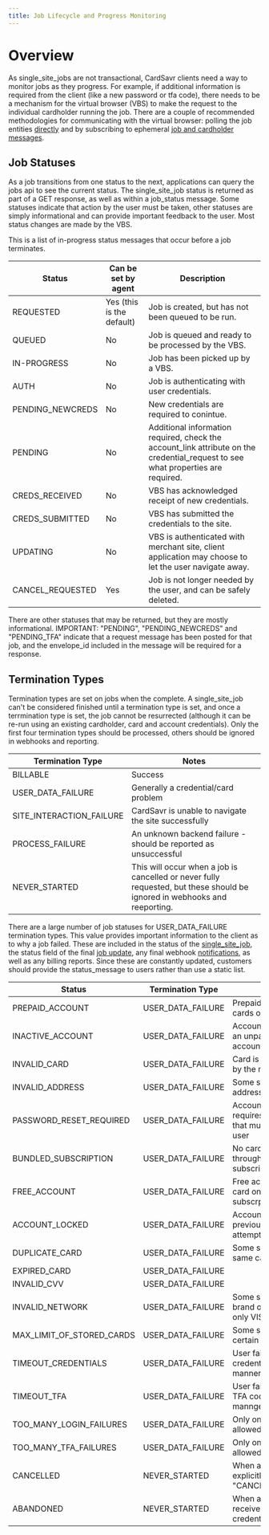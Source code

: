 ```yaml
---
title: Job Lifecycle and Progress Monitoring
---
```


# Overview

As single\_site\_jobs are not transactional, CardSavr clients need a way to monitor jobs as they progress.  For example, if additional information is required from the client (like a new password or tfa code), there needs to be a mechanism for the virtual browser (VBS) to make the request to the individual cardholder running the job.  There are a couple of recommended methodologies for communicating with the virtual browser: polling the job entities [directly](/resources/progress-polling) and by subscribing to ephemeral [job and cardholder messages](/resources/progress-messages).

## Job Statuses

As a job transitions from one status to the next, applications can query the jobs api to see the current status.  The single\_site\_job status is returned as part of a GET response, as well as within a job\_status message.  Some statuses indicate that action by the user must be taken, other statuses are simply informational and can provide important feedback to the user.  Most status changes are made by the VBS.

This is a list of in-progress status messages that occur before a job terminates. 

Status | Can be set by agent | Description
|------|---------------------|------------
REQUESTED | Yes (this is the default) | Job is created, but has not been queued to be run.
QUEUED    | No | Job is queued and ready to be processed by the VBS.
IN-PROGRESS | No | Job has been picked up by a VBS.
AUTH | No | Job is authenticating with user credentials.
PENDING\_NEWCREDS | No | New credentials are required to conintue.
PENDING | No | Additional information required, check the account_link attribute on the credential_request to see what properties are required.
CREDS\_RECEIVED | No | VBS has acknowledged receipt of new credentials.
CREDS\_SUBMITTED | No | VBS has submitted the credentials to the site.
UPDATING | No | VBS is authenticated with merchant site, client application may choose to let the user navigate away.
CANCEL\_REQUESTED | Yes | Job is not longer needed by the user, and can be safely deleted.

There are other statuses that may be returned, but they are mostly informational.  IMPORTANT: "PENDING", "PENDING_NEWCREDS" and "PENDING_TFA" indicate that a request message has been posted for that job, and the envelope_id included in the message will be required for a response. 

## Termination Types

Termination types are set on jobs when the complete.  A single\_site\_job can't be considered finished until a termination type is set, and once a terrmination type is set, the job cannot be resurrected (although it can be re-run using an existing cardholder, card and account credentials).  Only the first four termination types should be processed, others should be ignored in webhooks and reporting.  

Termination Type | Notes
|-----------|--------
BILLABLE | Success
USER\_DATA\_FAILURE | Generally a credential/card problem
SITE\_INTERACTION\_FAILURE | CardSavr is unable to navigate the site successfully
PROCESS\_FAILURE | An unknown backend failure - should be reported as unsuccessful
NEVER\_STARTED | This will occur when a job is cancelled or never fully requested, but these should be ignored in webhooks and reeporting.

There are a large number of job statuses for USER\_DATA\_FAILURE termination types.  This value provides important information to the client as to why a job failed. These are included in the status of the [single\_site\_job](https://swch.github.io/slate/#single-site-jobs), the status field of the final [job update](/resources/progress-messages/), any final webhook [notifications](/resources/notifications/), as well as any billing reports.  Since these are constantly updated, customers should provide the status\_message to users rather than use a static list. 

Status | Termination Type | Description
|------|------------------|-------------
PREPAID_ACCOUNT | USER\_DATA\_FAILURE | Prepaid accounts don't have cards on file
INACTIVE_ACCOUNT | USER\_DATA\_FAILURE | Account is inactive due to an unpaid bill or closed account
INVALID_CARD | USER\_DATA\_FAILURE | Card is detected as invalid by the merchant
INVALID_ADDRESS | USER\_DATA\_FAILURE | Some sites require accurate addresses
PASSWORD\_RESET\_REQUIRED | USER\_DATA\_FAILURE | Account is in a state that requires a password reset that must be done by the user
BUNDLED_SUBSCRIPTION | USER\_DATA\_FAILURE | No card on file and billed through another subscription (e.g. Disney+)
FREE_ACCOUNT | USER\_DATA\_FAILURE | Free accounts don't have a card on file and no paid subscrption
ACCOUNT_LOCKED | USER\_DATA\_FAILURE | Account has been locked by previous failed login attempts
DUPLICATE_CARD | USER\_DATA\_FAILURE | Some sites don't allow the same card placed twice
EXPIRED_CARD | USER\_DATA\_FAILURE | 
INVALID_CVV | USER\_DATA\_FAILURE | 
INVALID_NETWORK | USER\_DATA\_FAILURE | Some sites only accept one brand of card (no Amex, only VISA, etc.)
MAX\_LIMIT\_OF\_STORED\_CARDS | USER\_DATA\_FAILURE | Some sites only allow a certain number of cards
TIMEOUT_CREDENTIALS | USER\_DATA\_FAILURE | User failed to provide new credentials in a timely manner (~4 minutes)
TIMEOUT_TFA | USER\_DATA\_FAILURE | User failed to provide a new TFA code in a timely mannger (~4 minutes)
TOO\_MANY\_LOGIN\_FAILURES | USER\_DATA\_FAILURE | Only one failed login is allowed
TOO\_MANY\_TFA\_FAILURES | USER\_DATA\_FAILURE | Only one failed TFA code is allowed
CANCELLED | NEVER_STARTED | When an application explicitly sets the status to "CANCELLED_REQUESTED".
ABANDONED | NEVER_STARTED | When an application never receives an initial set of credentials.

